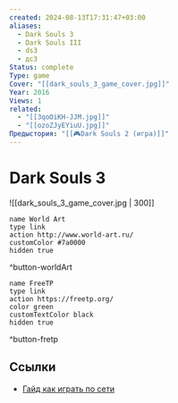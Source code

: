 ```yaml
---
created: 2024-08-13T17:31:47+03:00
aliases:
  - Dark Souls 3
  - Dark Souls III
  - ds3
  - дс3
Status: complete
Type: game
Cover: "[[dark_souls_3_game_cover.jpg]]"
Year: 2016
Views: 1
related:
  - "[[3qoOiKH-JJM.jpg]]"
  - "[[ozoZJyEYiuU.jpg]]"
Предыстория: "[[🎮Dark Souls 2 (игра)]]"
---
```


# Dark Souls 3

![[dark_souls_3_game_cover.jpg | 300]]


```button
name World Art
type link
action http://www.world-art.ru/
customColor #7a0000
hidden true
```
^button-worldArt

```button
name FreeTP
type link
action https://freetp.org/
color green
customTextColor black
hidden true
```
^button-fretp


## Ссылки

 - [Гайд как играть по сети](https://youtu.be/sCK70FA-p2s?si=_FBv_iWPbb_Z3gFU)